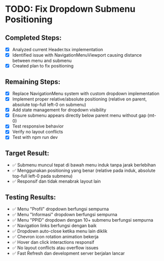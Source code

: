 # TODO: Fix Dropdown Submenu Positioning

## Completed Steps:
- [x] Analyzed current Header.tsx implementation
- [x] Identified issue with NavigationMenuViewport causing distance between menu and submenu
- [x] Created plan to fix positioning

## Remaining Steps:
- [x] Replace NavigationMenu system with custom dropdown implementation
- [x] Implement proper relative/absolute positioning (relative on parent, absolute top-full left-0 on submenu)
- [x] Add state management for dropdown visibility
- [x] Ensure submenu appears directly below parent menu without gap (mt-0)
- [x] Test responsive behavior
- [x] Verify no layout conflicts
- [x] Test with npm run dev

## Target Result:
- ✅ Submenu muncul tepat di bawah menu induk tanpa jarak berlebihan
- ✅ Menggunakan positioning yang benar (relative pada induk, absolute top-full left-0 pada submenu)
- ✅ Responsif dan tidak menabrak layout lain

## Testing Results:
- ✅ Menu "Profil" dropdown berfungsi sempurna
- ✅ Menu "Informasi" dropdown berfungsi sempurna  
- ✅ Menu "PPID" dropdown dengan 10+ submenu berfungsi sempurna
- ✅ Navigation links berfungsi dengan baik
- ✅ Dropdown auto-close ketika menu lain diklik
- ✅ Chevron icon rotation animation bekerja
- ✅ Hover dan click interactions responsif
- ✅ No layout conflicts atau overflow issues
- ✅ Fast Refresh dan development server berjalan lancar
